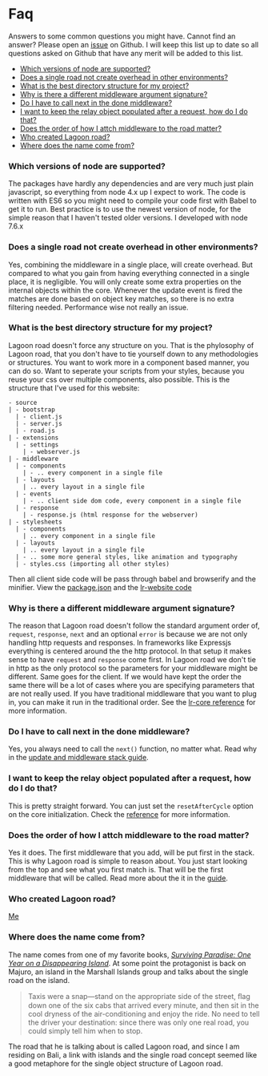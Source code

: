 # Faq

Answers to some common questions you might have. Cannot find an answer? Please open an [issue](https://github.com/lagoon-road/lr-core/issues/new) on Github. I will keep this list up to date so all questions asked on Github that have any merit will be added to this list.

<ul class="submenu">
  <li><a href="#which-versions-of-node-are-supported-">Which versions of node are supported?</a></li>
  <li><a href="#does-a-single-road-not-create-overhead-in-other-environments-">Does a single road not create overhead in other environments?</a></li>
  <li><a href="#what-is-the-best-directory-structure-for-my-project-">What is the best directory structure for my project?</a></li>
  <li><a href="#why-is-there-a-different-middleware-argument-signature-">Why is there a different middleware argument signature?</a></li>
  <li><a href="#do-i-have-to-call-next-in-the-done-middleware-">Do I have to call next in the done middleware?</a></li>
  <li><a href="#i-want-to-keep-the-relay-object-populated-after-a-request-how-do-i-do-that-">I want to keep the relay object populated after a request, how do I do that?</a></li>
  <li><a href="#does-the-order-of-how-i-attch-middleware-to-the-road-matter-">Does the order of how I attch middleware to the road matter?</a></li>
  <li><a href="#who-created-lagoon-road-">Who created Lagoon road?</a></li>
  <li><a href="#where-does-the-name-come-from-">Where does the name come from?</a></li>
</ul>

### Which versions of node are supported?
The packages have hardly any dependencies and are very much just plain javascript, so everything from node 4.x up I expect to work. The code is written with ES6 so you might need to compile your code first with Babel to get it to run. Best practice is to use the newest version of node, for the simple reason that I haven't tested older versions. I developed with node 7.6.x

### Does a single road not create overhead in other environments?
Yes, combining the middleware in a single place, will create overhead. But compared to what you gain from having everything connected in a single place, it is negligible. You will only create some extra properties on the internal objects within the core. Whenever the update event is fired the matches are done based on object key matches, so there is no extra filtering needed. Performance wise not really an issue.

### What is the best directory structure for my project?
Lagoon road doesn't force any structure on you. That is the phylosophy of Lagoon road, that you don't have to tie yourself down to any methodologies or structures. You want to work more in a component based manner, you can do so. Want to seperate your scripts from your styles, because you reuse your css over multiple components, also possible. This is the structure that I've used for this website:
```
- source
| - bootstrap
  | - client.js
  | - server.js
  | - road.js
| - extensions
  | - settings
    | - webserver.js
| - middleware
  | - components
    | - .. every component in a single file
  | - layouts
    | .. every layout in a single file
  | - events
    | - .. client side dom code, every component in a single file
  | - response
    | - response.js (html response for the webserver)
| - stylesheets
  | - components
    | .. every component in a single file
  | - layouts
    | .. every layout in a single file
  | - .. some more general styles, like animation and typography
  | - styles.css (importing all other styles)
```

Then all client side code will be pass through babel and browserify and the minifier. View the [package.json](https://github.com/lagoon-road/lr-website/blob/master/package.json) and the [lr-website code](https://github.com/lagoon-road/lr-website)

### Why is there a different middleware argument signature?
The reason that Lagoon road doesn't follow the standard argument order of, `request`, `response`, `next` and an optional `error` is because we are not only handling http requests and responses. In frameworks like Expressjs everything is centered around the the http protocol. In that setup it makes sense to have `request` and `response` come first. In Lagoon road we don't tie in http as the only protocol so the parameters for your middleware might be different. Same goes for the client. If we would have kept the order the same there will be a lot of cases where you are specifying parameters that are not really used. If you have traditional middleware that you want to plug in, you can make it run in the traditional order. See the [lr-core reference](/reference/lr-core) for more information.

### Do I have to call next in the done middleware?
Yes, you always need to call the `next()` function, no matter what. Read why in the [update and middleware stack guide](/guide/update-and-middleware-stack).

### I want to keep the relay object populated after a request, how do I do that?
This is pretty straight forward. You can just set the `resetAfterCycle` option on the core initialization. Check the [reference](/reference/lr-core) for more information.

### Does the order of how I attch middleware to the road matter?
Yes it does. The first middleware that you add, will be put first in the stack. This is why Lagoon road is simple to reason about. You just start looking from the top and see what you first match is. That will be the first middleware that will be called. Read more about the it in the [guide](/guide/update-and-middleware-stack).

### Who created Lagoon road?
[Me](http://royniels.nl)

### Where does the name come from?
The name comes from one of my favorite books, _[Surviving Paradise: One Year on a Disappearing Island](https://www.amazon.com/Surviving-Paradise-Year-Disappearing-Island/dp/B0044KN3CO")_. At some point the protagonist is back on Majuro, an island in the Marshall Islands group and talks about the single road on the island.

> Taxis were a snap—stand on the appropriate side of the street, ﬂag down one of the six cabs that arrived every minute, and then sit in the cool dryness of the air-conditioning and enjoy the ride. No need to tell the driver your destination: since there was only one real road, you could simply tell him when to stop.

The road that he is talking about is called Lagoon road, and since I am residing on Bali, a link with islands and the single road concept seemed like a good metaphore for the single object structure of Lagoon road.
